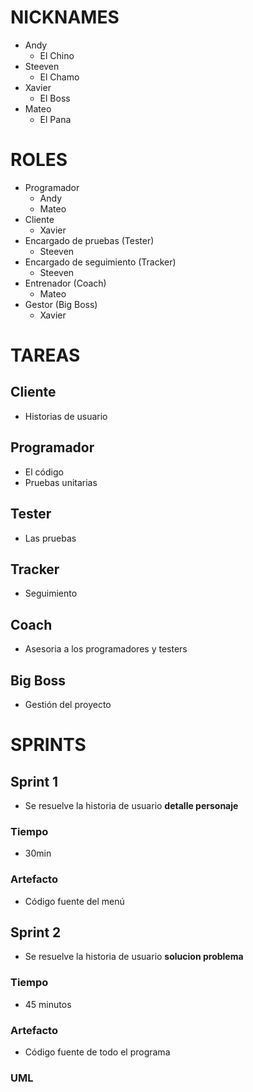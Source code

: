 # NICKNAMES

- Andy
  - El Chino
- Steeven
  - El Chamo
- Xavier
  - El Boss
- Mateo
  - El Pana

# ROLES

- Programador
  - Andy
  - Mateo
- Cliente
  - Xavier
- Encargado de pruebas (Tester)
  - Steeven
- Encargado de seguimiento (Tracker)
  - Steeven
- Entrenador (Coach)
  - Mateo
- Gestor (Big Boss)
  - Xavier

# TAREAS

## Cliente

- Historias de usuario

## Programador

- El código
- Pruebas unitarias

## Tester

- Las pruebas

## Tracker

- Seguimiento

## Coach

- Asesoria a los programadores y testers

## Big Boss

- Gestión del proyecto

# SPRINTS

## Sprint 1

- Se resuelve la historia de usuario **detalle personaje**

### **Tiempo**

- 30min

### **Artefacto**

- Código fuente del menú

## Sprint 2

- Se resuelve la historia de usuario **solucion problema**

### **Tiempo**

- 45 minutos

### **Artefacto**

- Código fuente de todo el programa

### UML
